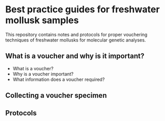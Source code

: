 # Best practice guides for freshwater mollusk samples
This repository contains notes and protocols for proper vouchering techniques of freshwater mollusks for molecular genetic analyses. 

## What is a voucher and why is it important?
- What is a voucher?
- Why is a voucher important?
- What information does a voucher required?

## Collecting a voucher specimen

## Protocols

